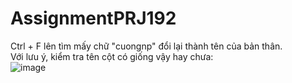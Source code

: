 # AssignmentPRJ192
Ctrl + F lên tìm mấy chữ "cuongnp" đổi lại thành tên của bản thân. <br>
Với lưu ý, kiểm tra tên cột có giống vậy hay chưa:<br>
![image](https://github.com/user-attachments/assets/e2d421ea-d7f0-42c2-84d3-a13fdc4bdc34)
